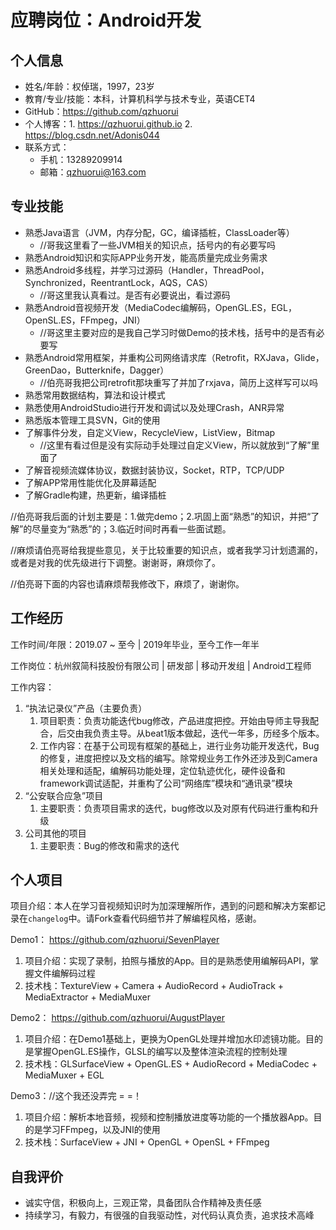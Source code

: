 # 应聘岗位：Android开发

## 个人信息

- 姓名/年龄：权倬瑞，1997，23岁
- 教育/专业/技能：本科，计算机科学与技术专业，英语CET4
- GitHub：https://github.com/qzhuorui
- 个人博客：1. https://qzhuorui.github.io  2. https://blog.csdn.net/Adonis044
- 联系方式：
  - 手机：13289209914
  - 邮箱：qzhuorui@163.com

## 专业技能

- 熟悉Java语言（JVM，内存分配，GC，编译插桩，ClassLoader等）
  - //哥我这里看了一些JVM相关的知识点，括号内的有必要写吗
- 熟悉Android知识和实际APP业务开发，能高质量完成业务需求
- 熟悉Android多线程，并学习过源码（Handler，ThreadPool，Synchronized，ReentrantLock，AQS，CAS）
  - //哥这里我认真看过。是否有必要说出，看过源码
- 熟悉Android音视频开发（MediaCodec编解码，OpenGL.ES，EGL，OpenSL.ES，FFmpeg，JNI）
  - //哥这里主要对应的是我自己学习时做Demo的技术栈，括号中的是否有必要写
- 熟悉Android常用框架，并重构公司网络请求库（Retrofit，RXJava，Glide，GreenDao，Butterknife，Dagger）
  - //伯亮哥我把公司retrofit那块重写了并加了rxjava，简历上这样写可以吗
- 熟悉常用数据结构，算法和设计模式
- 熟悉使用AndroidStudio进行开发和调试以及处理Crash，ANR异常
- 熟悉版本管理工具SVN，Git的使用
- 了解事件分发，自定义View，RecycleView，ListView，Bitmap
  - //这里有看过但是没有实际动手处理过自定义View，所以就放到“了解”里面了
- 了解音视频流媒体协议，数据封装协议，Socket，RTP，TCP/UDP
- 了解APP常用性能优化及屏幕适配
- 了解Gradle构建，热更新，编译插桩

//伯亮哥我后面的计划主要是：1.做完demo；2.巩固上面“熟悉”的知识，并把“了解”的尽量变为“熟悉”的；3.临近时间时再看一些面试题。

//麻烦请伯亮哥给我提些意见，关于比较重要的知识点，或者我学习计划遗漏的，或者是对我的优先级进行下调整。谢谢哥，麻烦你了。

//伯亮哥下面的内容也请麻烦帮我修改下，麻烦了，谢谢你。

## 工作经历

工作时间/年限：2019.07 ~ 至今 | 2019年毕业，至今工作一年半

工作岗位：杭州叙简科技股份有限公司 | 研发部 | 移动开发组 | Android工程师

工作内容：

1. “执法记录仪”产品（主要负责）
   1. 项目职责：负责功能迭代bug修改，产品进度把控。开始由导师主导我配合，后交由我负责主导。从beat1版本做起，迭代一年多，历经多个版本。
   2. 工作内容：在基于公司现有框架的基础上，进行业务功能开发迭代，Bug的修复，进度把控以及文档的编写。除常规业务工作外还涉及到Camera相关处理和适配，编解码功能处理，定位轨迹优化，硬件设备和framework调试适配，并重构了公司“网络库”模块和“通讯录”模块
2. “公安联合应急”项目
   1. 主要职责：负责项目需求的迭代，bug修改以及对原有代码进行重构和升级
3. 公司其他的项目
   1. 主要职责：Bug的修改和需求的迭代

## 个人项目

项目介绍：本人在学习音视频知识时为加深理解所作，遇到的问题和解决方案都记录在`changelog`中。请Fork查看代码细节并了解编程风格，感谢。

Demo1： https://github.com/qzhuorui/SevenPlayer

1. 项目介绍：实现了录制，拍照与播放的App。目的是熟悉使用编解码API，掌握文件编解码过程
2. 技术栈：TextureView + Camera + AudioRecord + AudioTrack + MediaExtractor + MediaMuxer

Demo2： https://github.com/qzhuorui/AugustPlayer

1. 项目介绍：在Demo1基础上，更换为OpenGL处理并增加水印滤镜功能。目的是掌握OpenGL.ES操作，GLSL的编写以及整体渲染流程的控制处理
2. 技术栈：GLSurfaceView + OpenGL.ES + AudioRecord + MediaCodec + MediaMuxer + EGL

Demo3：//这个我还没弄完 = =！

1. 项目介绍：解析本地音频，视频和控制播放进度等功能的一个播放器App。目的是学习FFmpeg，以及JNI的使用
2. 技术栈：SurfaceView + JNI + OpenGL + OpenSL + FFmpeg

## 自我评价

- 诚实守信，积极向上，三观正常，具备团队合作精神及责任感
- 持续学习，有毅力，有很强的自我驱动性，对代码认真负责，追求技术高峰